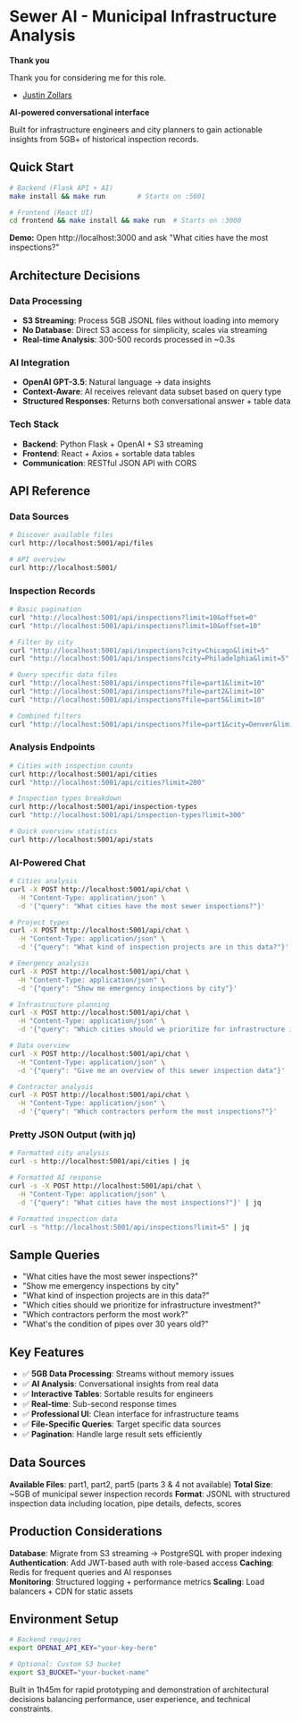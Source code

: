 # Sewer AI - Municipal Infrastructure Analysis

**Thank you**

Thank you for considering me for this role.

- [Justin Zollars](https://www.linkedin.com/in/justinzollars/)

**AI-powered conversational interface**

Built for infrastructure engineers and city planners to gain actionable insights from 5GB+ of historical inspection records.

## Quick Start

```bash
# Backend (Flask API + AI)
make install && make run        # Starts on :5001

# Frontend (React UI)  
cd frontend && make install && make run  # Starts on :3000
```

**Demo:** Open http://localhost:3000 and ask "What cities have the most inspections?"

## Architecture Decisions

### Data Processing
- **S3 Streaming**: Process 5GB JSONL files without loading into memory
- **No Database**: Direct S3 access for simplicity, scales via streaming
- **Real-time Analysis**: 300-500 records processed in ~0.3s

### AI Integration
- **OpenAI GPT-3.5**: Natural language → data insights
- **Context-Aware**: AI receives relevant data subset based on query type
- **Structured Responses**: Returns both conversational answer + table data

### Tech Stack
- **Backend**: Python Flask + OpenAI + S3 streaming
- **Frontend**: React + Axios + sortable data tables
- **Communication**: RESTful JSON API with CORS

## API Reference

### Data Sources
```bash
# Discover available files
curl http://localhost:5001/api/files

# API overview
curl http://localhost:5001/
```

### Inspection Records
```bash
# Basic pagination
curl "http://localhost:5001/api/inspections?limit=10&offset=0"
curl "http://localhost:5001/api/inspections?limit=10&offset=10"

# Filter by city
curl "http://localhost:5001/api/inspections?city=Chicago&limit=5"
curl "http://localhost:5001/api/inspections?city=Philadelphia&limit=5"

# Query specific data files
curl "http://localhost:5001/api/inspections?file=part1&limit=10"
curl "http://localhost:5001/api/inspections?file=part2&limit=10" 
curl "http://localhost:5001/api/inspections?file=part5&limit=10"

# Combined filters
curl "http://localhost:5001/api/inspections?file=part1&city=Denver&limit=5"
```

### Analysis Endpoints
```bash
# Cities with inspection counts
curl http://localhost:5001/api/cities
curl "http://localhost:5001/api/cities?limit=200"

# Inspection types breakdown  
curl http://localhost:5001/api/inspection-types
curl "http://localhost:5001/api/inspection-types?limit=300"

# Quick overview statistics
curl http://localhost:5001/api/stats
```

### AI-Powered Chat
```bash
# Cities analysis
curl -X POST http://localhost:5001/api/chat \
  -H "Content-Type: application/json" \
  -d '{"query": "What cities have the most sewer inspections?"}'

# Project types
curl -X POST http://localhost:5001/api/chat \
  -H "Content-Type: application/json" \
  -d '{"query": "What kind of inspection projects are in this data?"}'

# Emergency analysis
curl -X POST http://localhost:5001/api/chat \
  -H "Content-Type: application/json" \
  -d '{"query": "Show me emergency inspections by city"}'

# Infrastructure planning
curl -X POST http://localhost:5001/api/chat \
  -H "Content-Type: application/json" \
  -d '{"query": "Which cities should we prioritize for infrastructure investment?"}'

# Data overview
curl -X POST http://localhost:5001/api/chat \
  -H "Content-Type: application/json" \
  -d '{"query": "Give me an overview of this sewer inspection data"}'

# Contractor analysis
curl -X POST http://localhost:5001/api/chat \
  -H "Content-Type: application/json" \
  -d '{"query": "Which contractors perform the most inspections?"}'
```

### Pretty JSON Output (with jq)
```bash
# Formatted city analysis
curl -s http://localhost:5001/api/cities | jq

# Formatted AI response
curl -s -X POST http://localhost:5001/api/chat \
  -H "Content-Type: application/json" \
  -d '{"query": "What cities have the most inspections?"}' | jq

# Formatted inspection data
curl -s "http://localhost:5001/api/inspections?limit=5" | jq
```

## Sample Queries

- "What cities have the most sewer inspections?"
- "Show me emergency inspections by city"  
- "What kind of inspection projects are in this data?"
- "Which cities should we prioritize for infrastructure investment?"
- "Which contractors perform the most work?"
- "What's the condition of pipes over 30 years old?"

## Key Features

- ✅ **5GB Data Processing**: Streams without memory issues
- ✅ **AI Analysis**: Conversational insights from real data  
- ✅ **Interactive Tables**: Sortable results for engineers
- ✅ **Real-time**: Sub-second response times
- ✅ **Professional UI**: Clean interface for infrastructure teams
- ✅ **File-Specific Queries**: Target specific data sources
- ✅ **Pagination**: Handle large result sets efficiently

## Data Sources

**Available Files**: part1, part2, part5 (parts 3 & 4 not available)
**Total Size**: ~5GB of municipal sewer inspection records
**Format**: JSONL with structured inspection data including location, pipe details, defects, scores

## Production Considerations

**Database**: Migrate from S3 streaming → PostgreSQL with proper indexing
**Authentication**: Add JWT-based auth with role-based access
**Caching**: Redis for frequent queries and AI responses  
**Monitoring**: Structured logging + performance metrics
**Scaling**: Load balancers + CDN for static assets

## Environment Setup

```bash
# Backend requires
export OPENAI_API_KEY="your-key-here"

# Optional: Custom S3 bucket
export S3_BUCKET="your-bucket-name"
```

Built in 1h45m for rapid prototyping and demonstration of architectural decisions balancing performance, user experience, and technical constraints.